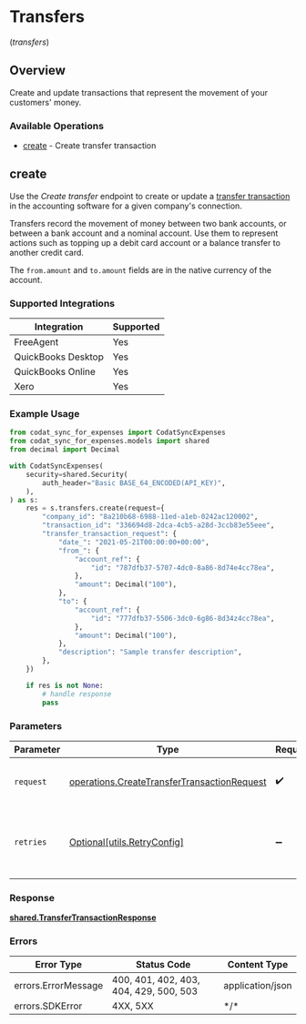 # Transfers
(*transfers*)

## Overview

Create and update transactions that represent the movement of your customers' money.

### Available Operations

* [create](#create) - Create transfer transaction

## create

Use the *Create transfer* endpoint to create or update a [transfer transaction](https://docs.codat.io/sync-for-expenses-api#/schemas/TransferTransactionRequest) in the accounting software for a given company's connection. 

Transfers record the movement of money between two bank accounts, or between a bank account and a nominal account. Use them to represent actions such as topping up a debit card account or a balance transfer to another credit card.

The `from.amount` and `to.amount` fields are in the native currency of the account.

### Supported Integrations
| Integration           | Supported |
|-----------------------|-----------|
| FreeAgent             | Yes       |
| QuickBooks Desktop    | Yes       |
| QuickBooks Online     | Yes       |
| Xero                  | Yes       |

### Example Usage

```python
from codat_sync_for_expenses import CodatSyncExpenses
from codat_sync_for_expenses.models import shared
from decimal import Decimal

with CodatSyncExpenses(
    security=shared.Security(
        auth_header="Basic BASE_64_ENCODED(API_KEY)",
    ),
) as s:
    res = s.transfers.create(request={
        "company_id": "8a210b68-6988-11ed-a1eb-0242ac120002",
        "transaction_id": "336694d8-2dca-4cb5-a28d-3ccb83e55eee",
        "transfer_transaction_request": {
            "date_": "2021-05-21T00:00:00+00:00",
            "from_": {
                "account_ref": {
                    "id": "787dfb37-5707-4dc0-8a86-8d74e4cc78ea",
                },
                "amount": Decimal("100"),
            },
            "to": {
                "account_ref": {
                    "id": "777dfb37-5506-3dc0-6g86-8d34z4cc78ea",
                },
                "amount": Decimal("100"),
            },
            "description": "Sample transfer description",
        },
    })

    if res is not None:
        # handle response
        pass

```

### Parameters

| Parameter                                                                                                  | Type                                                                                                       | Required                                                                                                   | Description                                                                                                |
| ---------------------------------------------------------------------------------------------------------- | ---------------------------------------------------------------------------------------------------------- | ---------------------------------------------------------------------------------------------------------- | ---------------------------------------------------------------------------------------------------------- |
| `request`                                                                                                  | [operations.CreateTransferTransactionRequest](../../models/operations/createtransfertransactionrequest.md) | :heavy_check_mark:                                                                                         | The request object to use for the request.                                                                 |
| `retries`                                                                                                  | [Optional[utils.RetryConfig]](../../models/utils/retryconfig.md)                                           | :heavy_minus_sign:                                                                                         | Configuration to override the default retry behavior of the client.                                        |

### Response

**[shared.TransferTransactionResponse](../../models/shared/transfertransactionresponse.md)**

### Errors

| Error Type                             | Status Code                            | Content Type                           |
| -------------------------------------- | -------------------------------------- | -------------------------------------- |
| errors.ErrorMessage                    | 400, 401, 402, 403, 404, 429, 500, 503 | application/json                       |
| errors.SDKError                        | 4XX, 5XX                               | \*/\*                                  |